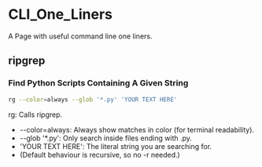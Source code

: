 # CLI_One_Liners
A Page with useful command line one liners. 


## ripgrep

### Find Python Scripts Containing A Given String
```bash
rg --color=always --glob '*.py' 'YOUR TEXT HERE'
```

rg: Calls ripgrep.
*	--color=always: Always show matches in color (for terminal readability).
*	--glob '*.py': Only search inside files ending with .py.
*	'YOUR TEXT HERE': The literal string you are searching for.
*	(Default behaviour is recursive, so no -r needed.)
